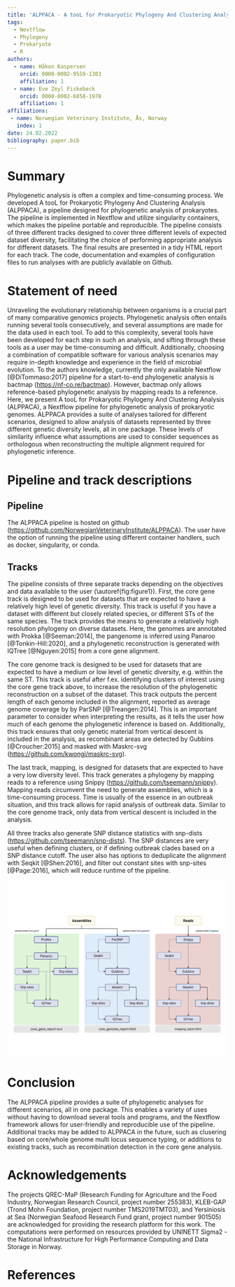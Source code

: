 ```yaml
---
title: 'ALPPACA - A tooL for Prokaryotic Phylogeny And Clustering Analysis'
tags:
  - Nextflow
  - Phylogeny
  - Prokaryote
  - R
authors:
  - name: Håkon Kaspersen
    orcid: 0000-0002-9559-1303
    affiliation: 1
  - name: Eve Zeyl Fiskebeck
    orcid: 0000-0002-6858-1978
    affiliation: 1
affiliations:
 - name: Norwegian Veterinary Institute, Ås, Norway
   index: 1
date: 24.02.2022
bibliography: paper.bib
---
```


# Summary


Phylogenetic analysis is often a complex and time-consuming process. We developed A tooL for Prokaryotic Phylogeny And Clustering Analysis (ALPPACA), a pipeline designed for phylogenetic analysis of prokaryotes. The pipeline is implemented in Nextflow and utilize singularity containers, which makes the pipeline portable and reproducible. The pipeline consists of three different tracks designed to cover three different levels of expected dataset diversity, facilitating the choice of performing appropriate analysis for different datasets. The final results are presented in a tidy HTML report for each track. The code, documentation and examples of configuration files to run analyses with are publicly available on Github.

# Statement of need
Unraveling the evolutionary relationship between organisms is a crucial part of many comparative genomics projects. Phylogenetic analysis often entails running several tools consecutively, and several assumptions are made for the data used in each tool. To add to this complexity, several tools have been developed for each step in such an analysis, and sifting through these tools as a user may be time-consuming and difficult. Additionally, choosing a combination of compatible software for various analysis scenarios may require in-depth knowledge and experience in the field of microbial evolution. To the authors knowledge, currently the only available Nextflow [@DiTommaso:2017] pipeline for a start-to-end phylogenetic analysis is bactmap (https://nf-co.re/bactmap). However, bactmap only allows reference-based phylogenetic analysis by mapping reads to a reference. Here, we present A tooL for Prokaryotic Phylogeny And Clustering Analysis (ALPPACA), a Nextflow pipeline for phylogenetic analysis of prokaryotic genomes. ALPPACA provides a suite of analyses tailored for different scenarios, designed to allow analysis of datasets represented by three different genetic diversity levels, all in one package. These levels of similarity influence what assumptions are used to consider sequences as orthologous when reconstructing the multiple alignment required for phylogenetic inference.

# Pipeline and track descriptions
## Pipeline
The ALPPACA pipeline is hosted on github (https://github.com/NorwegianVeterinaryInstitute/ALPPACA). The user have the option of running the pipeline using different container handlers, such as docker, singularity, or conda. 

## Tracks
The pipeline consists of three separate tracks depending on the objectives and data available to the user (\autoref{fig:figure1}). First, the core gene track is designed to be used for datasets that are expected to have a relatively high level of genetic diversity. This track is useful if you have a dataset with different but closely related species, or different STs of the same species. The track provides the means to generate a relatively high resolution phylogeny on diverse datasets. Here, the genomes are annotated with Prokka [@Seeman:2014], the pangenome is inferred using Panaroo [@Tonkin-Hill:2020], and a phylogenetic reconstruction is generated with IQTree [@Nguyen:2015] from a core gene alignment.

The core genome track is designed to be used for datasets that are expected to have a medium or low level of genetic diversity, e.g. within the same ST. This track is useful after f.ex. identifying clusters of interest using the core gene track above, to increase the resolution of the phylogenetic reconstruction on a subset of the dataset. This track outputs the percent length of each genome included in the alignment, reported as average genome coverage by by ParSNP [@Treangen:2014]. This is an important parameter to consider when interpreting the results, as it tells the user how much of each genome the phylogenetic inference is based on. Additionally, this track ensures that only genetic material from vertical descent is included in the analysis, as recombinant areas are detected by Gubbins [@Croucher:2015] and masked with Maskrc-svg (https://github.com/kwongj/maskrc-svg).

The last track, mapping, is designed for datasets that are expected to have a very low diversity level. This track generates a phylogeny by mapping reads to a reference using Snippy (https://github.com/tseemann/snippy). Mapping reads circumvent the need to generate assemblies, which is a time-consuming process. Time is usually of the essence in an outbreak situation, and this track allows for rapid analysis of outbreak data. Similar to the core genome track, only data from vertical descent is included in the analysis.

All three tracks also generate SNP distance statistics with snp-dists (https://github.com/tseemann/snp-dists). The SNP distances are very useful when defining clusters, or if defining outbreak clades based on a SNP distance cutoff. The user also has options to deduplicate the alignment with Seqkit [@Shen:2016], and filter out constant sites with snp-sites [@Page:2016], which will reduce runtime of the pipeline.

![Overview of the three tracks in ALPPACA.\label{fig:figure1}](pipeline.png)

# Conclusion
The ALPPACA pipeline provides a suite of phylogenetic analyses for different scenarios, all in one package. This enables a variety of uses without having to download several tools and programs, and the Nextflow framework allows for user-friendly and reproducible use of the pipeline. Additional tracks may be added to ALPPACA in the future, such as clusering based on core/whole genome multi locus sequence typing, or additions to existing tracks, such as recombination detection in the core gene analysis. 

# Acknowledgements
The projects QREC-MaP (Research Funding for Agriculture and the Food Industry, Norwegian Research Council, project number 255383), KLEB-GAP (Trond Mohn Foundation, project number TMS2019TMT03), and Yersiniosis at Sea (Norwegian Seafood Research Fund grant, project number 901505) are acknowledged for providing the research platform for this work. The computations were performed on resources provided by UNINETT Sigma2 - the National Infrastructure for High Performance Computing and Data Storage in Norway.

# References
